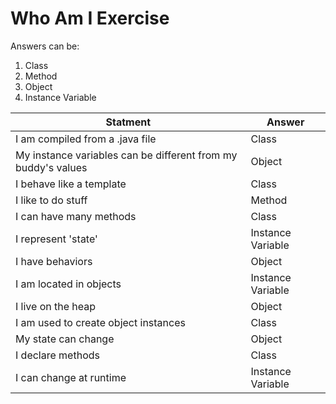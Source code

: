 # Who Am I Exercise

Answers can be:
1. Class
2. Method
3. Object
4. Instance Variable

| Statment                                                      | Answer            |
|---------------------------------------------------------------|-------------------|
| I am compiled from a .java file                               | Class             |
| My instance variables can be different from my buddy's values | Object            |
| I behave like a template                                      | Class             |
| I like to do stuff                                            | Method            |
| I can have many methods                                       | Class             |
| I represent 'state'                                           | Instance Variable |
| I have behaviors                                              | Object            |
| I am located in objects                                       | Instance Variable |
| I live on the heap                                            | Object            |
| I am used to create object instances                          | Class             |
| My state can change                                           | Object            |
| I declare methods                                             | Class             |
| I can change at runtime                                       | Instance Variable |
